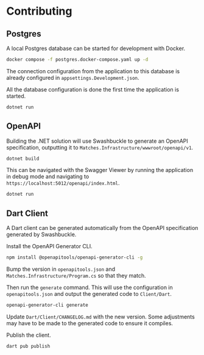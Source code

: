 # Contributing

## Postgres

A local Postgres database can be started for development with Docker.

```sh
docker compose -f postgres.docker-compose.yaml up -d
```

The connection configuration from the application to this database is already configured in `appsettings.Development.json`.

All the database configuration is done the first time the application is started.

```sh
dotnet run
```

## OpenAPI

Building the .NET solution will use Swashbuckle to generate an OpenAPI specification, outputting it to `Matches.Infrastructure/wwwroot/openapi/v1`.

```sh
dotnet build
```

This can be navigated with the Swagger Viewer by running the application in debug mode and navigating to `https://localhost:5012/openapi/index.html`.

```sh
dotnet run
```

## Dart Client

A Dart client can be generated automatically from the OpenAPI specification generated by Swashbuckle.

Install the OpenAPI Generator CLI.

```sh
npm install @openapitools/openapi-generator-cli -g
```

Bump the version in `openapitools.json` and `Matches.Infrastructure/Program.cs` so that they match.

Then run the `generate` command. This will use the configuration in `openapitools.json` and output the generated code to `Client/Dart`.

```sh
openapi-generator-cli generate
```

Update `Dart/Client/CHANGELOG.md` with the new version. Some adjustments may have to be made to the generated code to ensure it compiles.

Publish the client.

```sh
dart pub publish
```